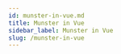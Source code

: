 ```yaml
---
id: munster-in-vue.md
title: Munster in Vue
sidebar_label: Munster in Vue
slug: /munster-in-vue
---
```

